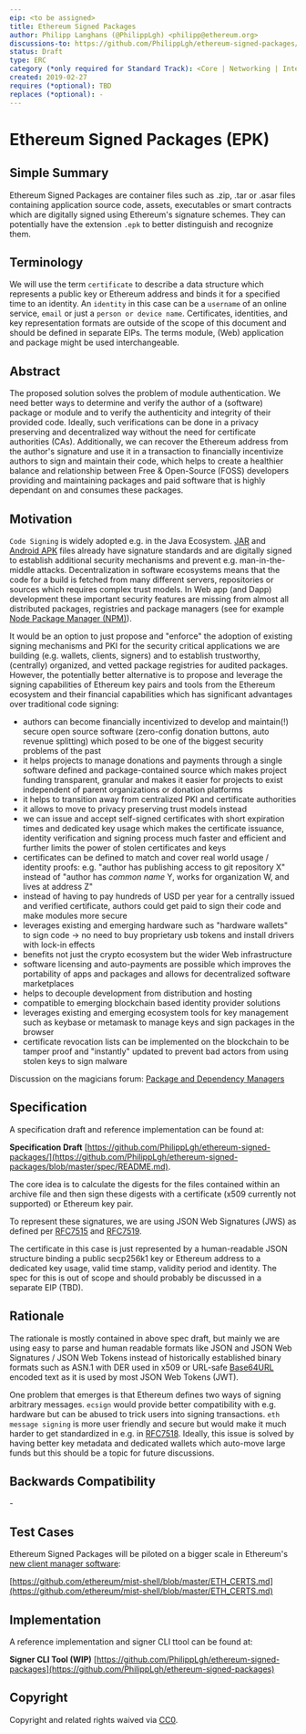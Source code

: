 ```yaml
---
eip: <to be assigned>
title: Ethereum Signed Packages
author: Philipp Langhans (@PhilippLgh) <philipp@ethereum.org>
discussions-to: https://github.com/PhilippLgh/ethereum-signed-packages/issues
status: Draft
type: ERC
category (*only required for Standard Track): <Core | Networking | Interface | ERC>
created: 2019-02-27
requires (*optional): TBD
replaces (*optional): -
---
```


<!--You can leave these HTML comments in your merged EIP and delete the visible duplicate text guides, they will not appear and may be helpful to refer to if you edit it again. This is the suggested template for new EIPs. Note that an EIP number will be assigned by an editor. When opening a pull request to submit your EIP, please use an abbreviated title in the filename, `eip-draft_title_abbrev.md`. The title should be 44 characters or less.-->

# Ethereum Signed Packages (EPK)

## Simple Summary
<!--"If you can't explain it simply, you don't understand it well enough." Provide a simplified and layman-accessible explanation of the EIP.-->
Ethereum Signed Packages are container files such as .zip, .tar or .asar files containing application source code, assets, executables or smart contracts which are digitally signed using Ethereum's signature schemes. 
They can potentially have the extension `.epk` to better distinguish and recognize them.

## Terminology
We will use the term `certificate` to describe a data structure which represents a public key or Ethereum address and binds it for a specified time to an identity. An `identity` in this case can be a `username` of an online service, `email` or just a `person or device name`. Certificates, identities, and key representation formats are outside of the scope of this document and should be defined in separate EIPs.
The terms module, (Web) application and package might be used interchangeable.

## Abstract
<!--A short (~200 word) description of the technical issue being addressed.-->
The proposed solution solves the problem of module authentication. We need better ways to determine and verify the author of a (software) package or module and to verify the authenticity and integrity of their provided code. 
Ideally, such verifications can be done in a privacy preserving and decentralized way without the need for certificate authorities (CAs). Additionally, we can recover the Ethereum address from the author's signature and use it in a transaction to financially incentivize authors to sign and maintain their code, which helps to create a healthier balance and relationship between Free & Open-Source (FOSS) developers providing and maintaining packages and paid software that is highly dependant on and consumes these packages.

## Motivation
<!--The motivation is critical for EIPs that want to change the Ethereum protocol. It should clearly explain why the existing protocol specification is inadequate to address the problem that the EIP solves. EIP submissions without sufficient motivation may be rejected outright.-->
`Code Signing` is widely adopted e.g. in the Java Ecosystem. [JAR](https://docs.oracle.com/javase/tutorial/deployment/jar/signing.html) and [Android APK](https://developer.android.com/studio/publish/app-signing) files already have signature standards and are digitally signed to establish additional security mechanisms and prevent e.g. man-in-the-middle attacks.
Decentralization in software ecosystems means that the code for a build is fetched from many different servers, repositories or sources which requires complex trust models.
In Web app (and Dapp) development these important security features are missing from almost all distributed packages, registries and package managers (see for example [Node Package Manager (NPM)](www.npmjs.com/)).

 It would be an option to just propose and "enforce" the adoption of existing signing mechanisms and PKI for the security critical applications we are building (e.g. wallets, clients, signers) and to establish trustworthy, (centrally) organized, and vetted package registries for audited packages. 
 However, the potentially better alternative is to propose and leverage the signing capabilities of Ethereum key pairs and tools from the Ethereum ecosystem and their financial capabilities which has significant advantages over traditional code signing:
 - authors can become financially incentivized to develop and maintain(!) secure open source software (zero-config donation buttons, auto revenue splitting) which posed to be one of the biggest security problems of the past
- it helps projects to manage donations and payments through a single software defined and package-contained source which makes project funding transparent, granular and makes it easier for projects to exist independent of parent organizations or donation platforms
- it helps to transition away from centralized PKI and certificate authorities
- it allows to move to privacy preserving trust models instead
- we can issue and accept self-signed certificates with short expiration times and dedicated key usage which makes the certificate issuance, identity verification and signing process much faster and efficient and further limits the power of stolen certificates and keys
- certificates can be defined to match and cover real world usage / identity proofs: e.g. "author has publishing access to git repository X" instead of "author has *common name* Y, works for organization W, and lives at address Z"
- instead of having to pay hundreds of USD per year for a centrally issued and verified certificate, authors could get paid to sign their code and make modules more secure
- leverages existing and emerging hardware such as "hardware wallets" to sign code -> no need to buy proprietary usb tokens and install drivers with lock-in effects
- benefits not just the crypto ecosystem but the wider Web infrastructure
- software licensing and auto-payments are possible which improves the portability of apps and packages and allows for decentralized software marketplaces 
- helps to decouple development from distribution and hosting
- compatible to emerging blockchain based identity provider solutions
- leverages existing and emerging ecosystem tools for key management such as keybase or metamask to manage keys and sign packages in the browser
- certificate revocation lists can be implemented on the blockchain to be tamper proof and "instantly" updated to prevent bad actors from using stolen keys to sign malware

Discussion on the magicians forum: [Package and Dependency Managers](https://ethereum-magicians.org/t/package-and-dependency-managers/2418)

## Specification
<!--The technical specification should describe the syntax and semantics of any new feature. The specification should be detailed enough to allow competing, interoperable implementations for any of the current Ethereum platforms (go-ethereum, parity, cpp-ethereum, ethereumj, ethereumjs, and [others](https://github.com/ethereum/wiki/wiki/Clients)).-->
A specification draft and reference implementation can be found at:

**Specification Draft**
[https://github.com/PhilippLgh/ethereum-signed-packages/](https://github.com/PhilippLgh/ethereum-signed-packages/blob/master/spec/README.md).

The core idea is to calculate the digests for the files contained within an archive file and then sign these digests with a certificate (x509 currently not supported) or Ethereum key pair.

To represent these signatures, we are using JSON Web Signatures (JWS) as defined per [RFC7515](https://tools.ietf.org/html/rfc7515) and [RFC7519](https://tools.ietf.org/html/rfc7519).

The certificate in this case is just represented by a human-readable JSON structure binding a public secp256k1 key or Ethereum address to a dedicated key usage, valid time stamp, validity period and identity. The spec for this is out of scope and should probably be discussed in a separate EIP (TBD).


## Rationale
<!--The rationale fleshes out the specification by describing what motivated the design and why particular design decisions were made. It should describe alternate designs that were considered and related work, e.g. how the feature is supported in other languages. The rationale may also provide evidence of consensus within the community, and should discuss important objections or concerns raised during discussion.-->
The rationale is mostly contained in above spec draft, but mainly we are using easy to parse and human readable formats like JSON and JSON Web Signatures / JSON Web Tokens instead of historically established binary formats such as ASN.1 with DER used in x509 or URL-safe [Base64URL](https://tools.ietf.org/html/rfc4648) encoded text as it is used by most JSON Web Tokens (JWT).

One problem that emerges is that Ethereum defines two ways of signing arbitrary messages. `ecsign` would provide better compatibility with e.g. hardware but can be abused to trick users into signing transactions. `eth message signing` is more user friendly and secure but would make it much harder to get standardized in e.g. in [RFC7518](https://tools.ietf.org/html/rfc7518). 
Ideally, this issue is solved by having better key metadata and dedicated wallets which auto-move large funds but this should be a topic for future discussions.

## Backwards Compatibility
<!--All EIPs that introduce backwards incompatibilities must include a section describing these incompatibilities and their severity. The EIP must explain how the author proposes to deal with these incompatibilities. EIP submissions without a sufficient backwards compatibility treatise may be rejected outright.-->
\-

## Test Cases
<!--Test cases for an implementation are mandatory for EIPs that are affecting consensus changes. Other EIPs can choose to include links to test cases if applicable.-->
Ethereum Signed Packages will be piloted on a bigger scale in Ethereum's [new client manager software](https://github.com/ethereum/mist-shell):

[https://github.com/ethereum/mist-shell/blob/master/ETH_CERTS.md](https://github.com/ethereum/mist-shell/blob/master/ETH_CERTS.md)

## Implementation
<!--The implementations must be completed before any EIP is given status "Final", but it need not be completed before the EIP is accepted. While there is merit to the approach of reaching consensus on the specification and rationale before writing code, the principle of "rough consensus and running code" is still useful when it comes to resolving many discussions of API details.-->
A reference implementation and signer CLI ttool can be found at:

**Signer CLI Tool (WIP)**
[https://github.com/PhilippLgh/ethereum-signed-packages](https://github.com/PhilippLgh/ethereum-signed-packages)

## Copyright
Copyright and related rights waived via [CC0](https://creativecommons.org/publicdomain/zero/1.0/).